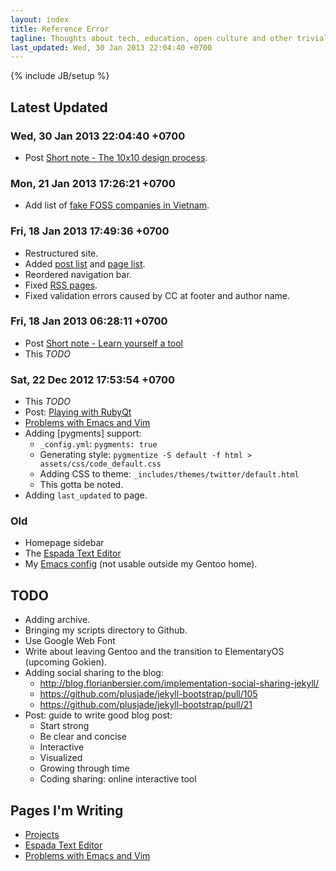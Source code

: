 ```yaml
---
layout: index
title: Reference Error
tagline: Thoughts about tech, education, open culture and other trivial stuff
last_updated: Wed, 30 Jan 2013 22:04:40 +0700
---
```

{% include JB/setup %}

## Latest Updated

### Wed, 30 Jan 2013 22:04:40 +0700

* Post [Short note - The 10x10 design process](Design/2013/01/30/10x10-design-process/).

### Mon, 21 Jan 2013 17:26:21 +0700

* Add list of [fake FOSS companies in Vietnam](/pages/vietnam-fake-foss.html).

### Fri, 18 Jan 2013 17:49:36 +0700

* Restructured site.
* Added [post list](/posts/) and [page list](/pages/).
* Reordered navigation bar.
* Fixed [RSS pages](/atom-pages.xml).
* Fixed validation errors caused by CC at footer and author name.

### Fri, 18 Jan 2013 06:28:11 +0700

* Post [Short note - Learn yourself a tool](/Misc/2013/01/18/learn-yourself-a-tool/)
* This *TODO*

### Sat, 22 Dec 2012 17:53:54 +0700

* This *TODO*
* Post: [Playing with RubyQt](/Programming/2012/12/22/playing-with-qtruby/)
* [Problems with Emacs and Vim](/pages/emacs-vim-problems.html)
* Adding [pygments] support:
  - `_config.yml`: `pygments: true`
  - Generating style: `pygmentize -S default -f html > assets/css/code_default.css`
  - Adding CSS to theme: `_includes/themes/twitter/default.html`
  - This gotta be noted.
* Adding `last_updated` to page.

### Old

* Homepage sidebar
* The [Espada Text Editor](/projects/espada-text.html)
* My [Emacs config](https://github.com/CMPITG/emacs-config) (not usable outside my Gentoo home).

## TODO

* Adding archive.
* Bringing my scripts directory to Github.
* Use Google Web Font
* Write about leaving Gentoo and the transition to ElementaryOS (upcoming Gokien).
* Adding social sharing to the blog:
  - http://blog.florianbersier.com/implementation-social-sharing-jekyll/
  - https://github.com/plusjade/jekyll-bootstrap/pull/105
  - https://github.com/plusjade/jekyll-bootstrap/pull/21
* Post: guide to write good blog post:
  - Start strong
  - Be clear and concise
  - Interactive
  - Visualized
  - Growing through time
  - Coding sharing: online interactive tool

## Pages I'm Writing

* [Projects](/projects/)
* [Espada Text Editor](/projects/espada-text.html)
* [Problems with Emacs and Vim](/pages/emacs-vim-problems.html)
